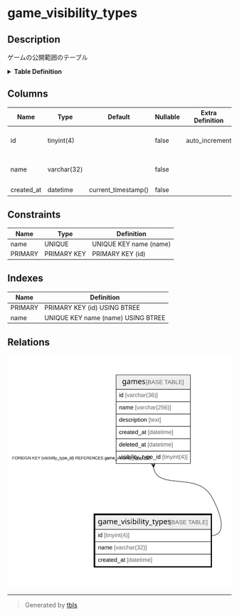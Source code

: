 # game_visibility_types

## Description

ゲームの公開範囲のテーブル

<details>
<summary><strong>Table Definition</strong></summary>

```sql
CREATE TABLE `game_visibility_types` (
  `id` tinyint(4) NOT NULL AUTO_INCREMENT,
  `name` varchar(32) NOT NULL,
  `created_at` datetime NOT NULL DEFAULT current_timestamp(),
  PRIMARY KEY (`id`),
  UNIQUE KEY `name` (`name`)
) ENGINE=InnoDB AUTO_INCREMENT=[Redacted by tbls] DEFAULT CHARSET=utf8mb4
```

</details>

## Columns

| Name | Type | Default | Nullable | Extra Definition | Children | Parents | Comment |
| ---- | ---- | ------- | -------- | ---------------- | -------- | ------- | ------- |
| id | tinyint(4) |  | false | auto_increment | [games](games.md) |  | ゲームの公開範囲のID |
| name | varchar(32) |  | false |  |  |  | ゲームの公開範囲の名前 |
| created_at | datetime | current_timestamp() | false |  |  |  | 作成日時 |

## Constraints

| Name | Type | Definition |
| ---- | ---- | ---------- |
| name | UNIQUE | UNIQUE KEY name (name) |
| PRIMARY | PRIMARY KEY | PRIMARY KEY (id) |

## Indexes

| Name | Definition |
| ---- | ---------- |
| PRIMARY | PRIMARY KEY (id) USING BTREE |
| name | UNIQUE KEY name (name) USING BTREE |

## Relations

![er](game_visibility_types.svg)

---

> Generated by [tbls](https://github.com/k1LoW/tbls)
